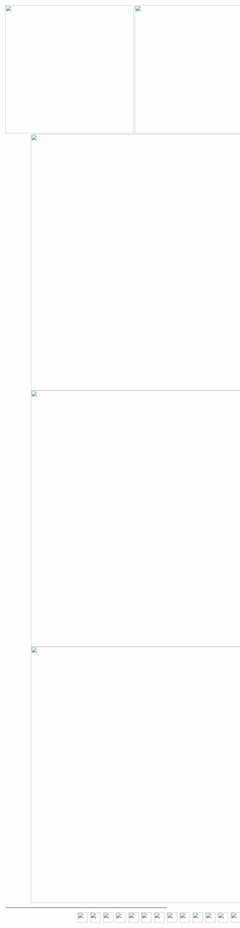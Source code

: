 <div align="left" style="width:100vw;">
 <img style="height: 10vh;" class="img" src="https://readme-typing-svg.demolab.com/?font=Inter&duration=1&pause=2000&color=F7F7F7&repeat=false&width=160&height=100&lines=>+Hey!+I%27m+Assaf%2C" />
 <img style="height: 10vh;" class="img" src="https://readme-typing-svg.demolab.com/?font=Inter&duration=2000&pause=2000&color=FFFFFF&width=600&height=100&lines=a+software+engineer+at+NXP+Semiconductors;a+Unity+and+Unreal+Engine+game+developer;a+Google+tech+stack+enthusiast;an+open-source+contributor" />
</div>
<div align="center" style="width:100vw;">
 <img style="height: 20vh;" class="img" src="http://github-profile-summary-cards.vercel.app/api/cards/stats?username=aworld1&theme=dracula" />
 <img style="height: 20vh;" class="img" src="https://github-readme-stats.vercel.app/api/top-langs/?username=aworld1&theme=radical&layout=compact" />
</div>
<div align="center" style="width:100vw;">
 <img style="height: 20vh;" class="img" src="http://github-readme-streak-stats.herokuapp.com?user=aworld1&theme=dark" />
</div>

<hr>
<div align="center" style="width:100vw;">
 <img height="32" width="32" src="https://cdn.simpleicons.org/JavaScript/F7DF1E" />&nbsp;
 <img height="32" width="32" src="https://cdn.simpleicons.org/TypeScript/3178C6" />&nbsp;
 <img height="32" width="32" src="https://cdn.simpleicons.org/React/61DAFB" />&nbsp;
 <img height="32" width="32" src="https://cdn.simpleicons.org/Firebase/FFCA28" />&nbsp;
 <img height="32" width="32" src="https://cdn.simpleicons.org/Flutter/02569B" />&nbsp;
 <img height="32" width="32" src="https://cdn.simpleicons.org/Dart/0175C2" />&nbsp;
 <img height="32" width="32" src="https://cdn.simpleicons.org/Oracle/F80000" />&nbsp;
 <img height="32" width="32" src="https://cdn.simpleicons.org/CSharp/239120" />&nbsp;
 <img height="32" width="32" src="https://cdn.simpleicons.org/C++/00599C" />&nbsp;
 <img height="32" width="32" src="https://cdn.simpleicons.org/Python/3776AB" />&nbsp;
 <img height="32" width="32" src="https://cdn.simpleicons.org/YAML/CB171E" />&nbsp;
 <img height="32" width="32" src="https://cdn.simpleicons.org/JSON/000000" />&nbsp;
 <img height="32" width="32" src="https://cdn.simpleicons.org/npm/CB3837" />
</div>
